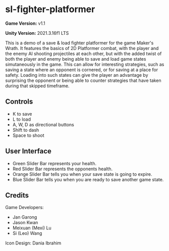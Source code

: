 # sl-fighter-platformer

**Game Version:** v1.1

**Unity Version:** 2021.3.16f1 LTS

This is a demo of a save & load fighter platformer for the game Maker's Wrath. It features the basics of 2D Platformer combat, with the player and the enemy AI shooting projectiles at each other, but with the added twist of both the player and enemy being able to save and load game states simutaneously in the game. This can allow for interesting strategies, such as saving a state where an opponent is cornered, or for saving at a place for safety. Loading into such states can give the player an advantage by surprising the opponent or being able to counter strategies that have taken during that skipped timeframe.

## Controls
* K to save
* L to load
* A, W, D as directional buttons
* Shift to dash
* Space to shoot

## User Interface
* Green Slider Bar represents your health.
* Red Slider Bar represents the opponents health.
* Orange Slider Bar tells you when your save state is going to expire.
* Blue Slider Bar tells you when you are ready to save another game state.

## Credits
Game Developers:
* Jan Garong
* Jason Kwan
* Meixuan (Mexi) Lu
* Si (Leo) Wang

Icon Design: Dania Ibrahim 
